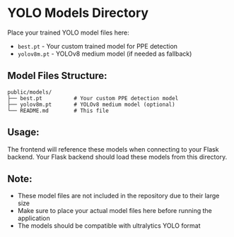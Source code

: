 # YOLO Models Directory

Place your trained YOLO model files here:

- `best.pt` - Your custom trained model for PPE detection
- `yolov8m.pt` - YOLOv8 medium model (if needed as fallback)

## Model Files Structure:
```
public/models/
├── best.pt          # Your custom PPE detection model
├── yolov8m.pt       # YOLOv8 medium model (optional)
└── README.md        # This file
```

## Usage:
The frontend will reference these models when connecting to your Flask backend.
Your Flask backend should load these models from this directory.

## Note:
- These model files are not included in the repository due to their large size
- Make sure to place your actual model files here before running the application
- The models should be compatible with ultralytics YOLO format